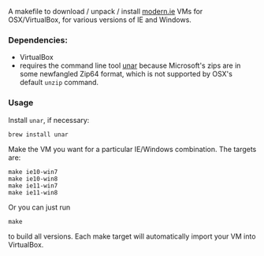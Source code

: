 A makefile to download / unpack / install [modern.ie](http://modern.ie/) VMs for
OSX/VirtualBox, for various versions of IE and Windows.

### Dependencies:

* VirtualBox
* requires the command line tool [unar](https://unarchiver.c3.cx/commandline) because Microsoft's zips are in some
newfangled Zip64 format, which is not supported by OSX's default `unzip`
command.

### Usage

Install `unar`, if necessary:

    brew install unar

Make the VM you want for a particular IE/Windows combination. The targets are:

    make ie10-win7
    make ie10-win8
    make ie11-win7
    make ie11-win8

Or you can just run

    make

to build all versions. Each make target will automatically import your
VM into VirtualBox.
